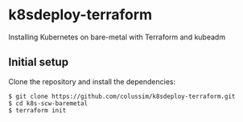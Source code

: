# k8sdeploy-terraform
Installing Kubernetes on bare-metal with Terraform and kubeadm
## Initial setup

Clone the repository and install the dependencies:
```
$ git clone https://github.com/colussim/k8sdeploy-terraform.git
$ cd k8s-scw-baremetal
$ terraform init
```

